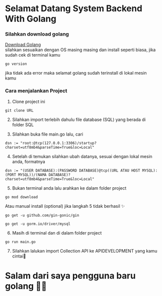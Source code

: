 # Selamat Datang System Backend With Golang

### Silahkan download golang
<a href="https://golang.org/">Download Golang</a>
<br/>
silahkan sesuaikan dengan OS masing masing dan install seperti biasa, jika sudah cek di terminal kamu
```
go version
```
jika tidak ada error maka selamat golang sudah terinstall di lokal mesin kamu

### Cara menjalankan Project

1. Clone project ini
```
git clone URL
```

2. Silahkan import terlebih dahulu file database (SQL) yang berada di folder SQL

3. Silahkan buka file main.go lalu, cari
```
dsn := "root:@tcp(127.0.0.1:3306)/startup?charset=utf8mb4&parseTime=True&loc=Local"
```

4. Setelah di temukan silahkan ubah datanya, sesuai dengan lokal mesin anda, formatnya
```
dsn := "(USER DATABASE):(PASSWORD DATABASE)@tcp((URL ATAU HOST MYSQL):(PORT MYSQL))/(NAMA DATABASE)?charset=utf8mb4&parseTime=True&loc=Local"
```

5. Bukan terminal anda lalu arahkan ke dalam folder project
```
go mod download
```

Atau manual install (optional) jika langkah 5 tidak berhasil ✨
```
go get -u github.com/gin-gonic/gin
```
```
go get -u gorm.io/driver/mysql
```

6. Masih di terminal dan di dalam folder project
```
go run main.go
```

7. Silahkan lalukan import Collection API ke APIDEVELOPMENT yang kamu cintai💖


# Salam dari saya pengguna baru golang 🐱‍👤
